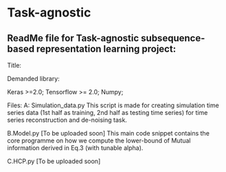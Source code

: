 # Task-agnostic

## ReadMe file for Task-agnostic subsequence-based representation learning project:

Title: 


Demanded library:

  Keras >=2.0; Tensorflow >= 2.0; Numpy;

Files:
  A: Simulation_data.py
      This script is made for creating simulation time series data (1st half as training, 2nd half as testing time series) for time series reconstruction and de-noising task.
      
  B.Model.py [To be uploaded soon]
      This main code snippet contains the core programme on how we compute the lower-bound of Mutual information derived in Eq.3 (with tunable alpha).
      
  C.HCP.py
    [To be uploaded soon]
